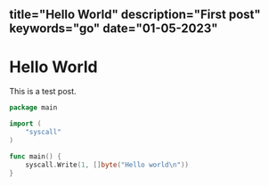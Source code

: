 title="Hello World"
description="First post"
keywords="go"
date="01-05-2023"
---

# Hello World

This is a test post.

```go
package main

import (
	"syscall"
)

func main() {
	syscall.Write(1, []byte("Hello world\n"))
}
```